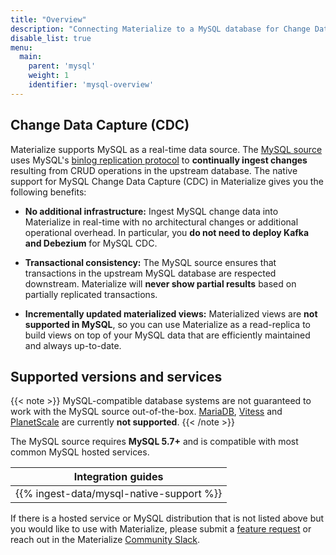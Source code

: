 ```yaml
---
title: "Overview"
description: "Connecting Materialize to a MySQL database for Change Data Capture (CDC)."
disable_list: true
menu:
  main:
    parent: 'mysql'
    weight: 1
    identifier: 'mysql-overview'
---
```


## Change Data Capture (CDC)

Materialize supports MySQL as a real-time data source. The [MySQL source](/sql/create-source/mysql/)
uses MySQL's [binlog replication protocol](/sql/create-source/mysql/#change-data-capture)
to **continually ingest changes** resulting from CRUD operations in the upstream
database. The native support for MySQL Change Data Capture (CDC) in Materialize
gives you the following benefits:

* **No additional infrastructure:** Ingest MySQL change data into Materialize in
    real-time with no architectural changes or additional operational overhead.
    In particular, you **do not need to deploy Kafka and Debezium** for MySQL
    CDC.

* **Transactional consistency:** The MySQL source ensures that transactions in
    the upstream MySQL database are respected downstream. Materialize will
    **never show partial results** based on partially replicated transactions.

* **Incrementally updated materialized views:** Materialized views are **not
    supported in MySQL**, so you can use Materialize as a
    read-replica to build views on top of your MySQL data that are efficiently
    maintained and always up-to-date.

## Supported versions and services

{{< note >}}
MySQL-compatible database systems are not guaranteed to work with the MySQL
source out-of-the-box. [MariaDB](https://mariadb.org/), [Vitess](https://vitess.io/)
and [PlanetScale](https://planetscale.com/) are currently **not supported**.
{{< /note >}}

The MySQL source requires **MySQL 5.7+** and is compatible with most common
MySQL hosted services.

| Integration guides                          |
| ------------------------------------------- |
| {{% ingest-data/mysql-native-support %}}    |

If there is a hosted service or MySQL distribution that is not listed above but
you would like to use with Materialize, please submit a [feature request](https://github.com/MaterializeInc/materialize/discussions/new?category=feature-requests&labels=A-integration)
or reach out in the Materialize [Community Slack](https://materialize.com/s/chat).
